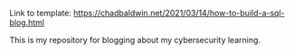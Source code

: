 Link to template: https://chadbaldwin.net/2021/03/14/how-to-build-a-sql-blog.html

This is my repository for blogging about my cybersecurity learning.
